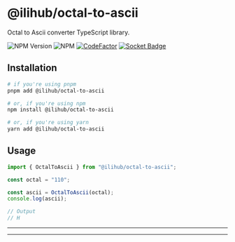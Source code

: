# @ilihub/octal-to-ascii

Octal to Ascii converter TypeScript library.

![NPM Version](https://img.shields.io/npm/v/%40ilihub%2Foctal-to-ascii?color=33cd56&logo=npm)
![NPM](https://img.shields.io/npm/l/%40ilihub%2Foctal-to-ascii)
[![CodeFactor](https://www.codefactor.io/repository/github/ilihub/npm/badge)](https://www.codefactor.io/repository/github/ilihub/npm)
[![Socket Badge](https://socket.dev/api/badge/npm/package/@ilihub/octal-to-ascii)](https://socket.dev/npm/package/@ilihub/octal-to-ascii)

## Installation

```bash
# if you're using pnpm
pnpm add @ilihub/octal-to-ascii

# or, if you're using npm
npm install @ilihub/octal-to-ascii

# or, if you're using yarn
yarn add @ilihub/octal-to-ascii
```

## Usage

```javascript
import { OctalToAscii } from "@ilihub/octal-to-ascii";

const octal = "110";

const ascii = OctalToAscii(octal);
console.log(ascii);

// Output
// H
```

---

<!-- sponsors_and_backers_section_start -->

<!-- sponsors_and_backers_section_end -->

---
